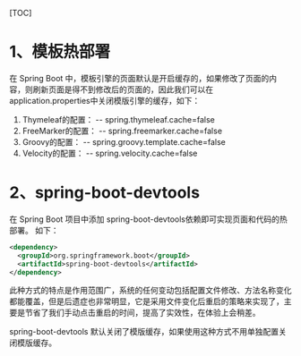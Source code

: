 [TOC]

# 1、模板热部署
在 Spring Boot 中，模板引擎的页面默认是开启缓存的，如果修改了页面的内容，则刷新页面是得不到修改后的页面的，因此我们可以在application.properties中关闭模版引擎的缓存，如下：

1. Thymeleaf的配置：
  -- spring.thymeleaf.cache=false
2. FreeMarker的配置：
  -- spring.freemarker.cache=false
3. Groovy的配置：
  -- spring.groovy.template.cache=false
4. Velocity的配置：
  -- spring.velocity.cache=false

# 2、spring-boot-devtools
在 Spring Boot 项目中添加 spring-boot-devtools依赖即可实现页面和代码的热部署。
如下：
```xml
<dependency>
  <groupId>org.springframework.boot</groupId>
  <artifactId>spring-boot-devtools</artifactId>
</dependency>
```
此种方式的特点是作用范围广，系统的任何变动包括配置文件修改、方法名称变化都能覆盖，但是后遗症也非常明显，它是采用文件变化后重启的策略来实现了，主要是节省了我们手动点击重启的时间，提高了实效性，在体验上会稍差。

spring-boot-devtools 默认关闭了模版缓存，如果使用这种方式不用单独配置关闭模版缓存。
